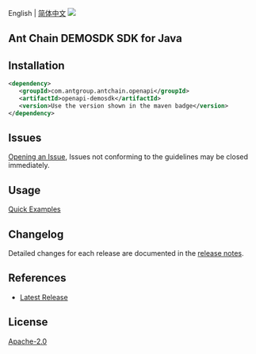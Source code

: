 English | [简体中文](README-CN.md)
![](https://aliyunsdk-pages.alicdn.com/icons/AlibabaCloud.svg)

## Ant Chain DEMOSDK SDK for Java

## Installation

```xml
<dependency>
   <groupId>com.antgroup.antchain.openapi</groupId>
   <artifactId>openapi-demosdk</artifactId>
   <version>Use the version shown in the maven badge</version>
</dependency>
```

## Issues
[Opening an Issue](https://github.com/alipay/antchain-openapi-prod-sdk/issues/new), Issues not conforming to the guidelines may be closed immediately.

## Usage
[Quick Examples](https://github.com/alipay/antchain-openapi-prod-sdk/blob/master/docs/0-Examples-EN.md#quick-examples)

## Changelog
Detailed changes for each release are documented in the [release notes](./ChangeLog.txt).

## References
* [Latest Release](https://github.com/alipay/antchain-openapi-prod-sdk/)

## License
[Apache-2.0](http://www.apache.org/licenses/LICENSE-2.0)
